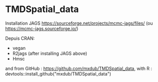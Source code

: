 # TMDSpatial_data

Installation JAGS
https://sourceforge.net/projects/mcmc-jags/files/
(ou https://mcmc-jags.sourceforge.io/)

Depuis CRAN:

+ vegan
+ R2jags (after installing JAGS above)
+ Hmsc

and from GitHub : https://github.com/mxdub/TMDSpatial_data, with R : devtools::install_github("mxdub/TMDSpatial_data")
